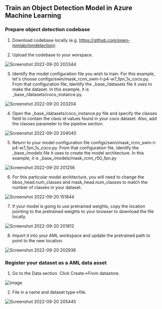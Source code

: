 ## Train an Object Detection Model in Azure Machine Learning

### Prepare object detection codebase
1. Download codebase locally (e.g. https://github.com/open-mmlab/mmdetection).

2. Upload the codebase to your worspace.

![Screenshot 2022-09-20 203344](https://user-images.githubusercontent.com/62900532/191388864-137e8ac5-ff33-443d-a2e7-e3d36a94a23e.png)

3. Identify the model configuration file you wish to train. For this example, let's choose configs/swin/mask_rcnn_swin-t-p4-w7_fpn_1x_coco.py. From that configuration file, identify the \_base\_/datasets file it uses to make the dataset. In this example, it is \_base\_/datasets/coco_instance.py.

![Screenshot 2022-09-20 203204](https://user-images.githubusercontent.com/62900532/191388400-094d16d8-4522-40d8-9072-60ac2eb012c6.png)

4. Open the \_base\_/datasets/coco_instance.py file and specify the classes field to contain the class id values found in your coco dataset. Also, add the classes parameter to the pipeline section.

![Screenshot 2022-09-20 204040](https://user-images.githubusercontent.com/62900532/191389257-78cdc0ae-8430-4277-add7-e53d34c8b917.png)

5. Return to your model configuration file configs/swin/mask_rcnn_swin-t-p4-w7_fpn_1x_coco.py. From that configuration file, identify the \_base\_/models file it uses to create the model architecture. In this example, it is \_base\_/models/mask_rcnn_r50_fpn.py 

![Screenshot 2022-09-20 201256](https://user-images.githubusercontent.com/62900532/191387071-6a672b4a-8543-457f-8423-acda851ba4b2.png)

6. For this particular model architecture, you will need to change the bbox_head.num_classes and mask_head.num_classes to match the number of classes in your dataset.

![Screenshot 2022-09-20 151844](https://user-images.githubusercontent.com/62900532/191345692-477fa1fe-78f9-4e39-9523-26c46f94190f.png)

7. If your model is going to use pretrained weights, copy the location pointing to the pretrained weights to your browser to download the file locally.

![Screenshot 2022-09-20 201812](https://user-images.githubusercontent.com/62900532/191387266-a0cc9ef8-6380-4c09-91ac-58f60d4f7894.png)

8. Import it into your AML workspace and update the pretrained path to point to the new location.

![Screenshot 2022-09-20 202936](https://user-images.githubusercontent.com/62900532/191388176-8f4a62d8-d7eb-4d2e-acb0-22372c358d60.png)

### Register your dataset as a AML data asset

1. Go to the Data section. Click Create->From datastore.

![image](https://user-images.githubusercontent.com/62900532/191390389-066db652-d048-482a-b45e-b041a8836ed4.png)

2. File in a name and dataset type->file.

![Screenshot 2022-09-20 205445](https://user-images.githubusercontent.com/62900532/191390551-f25f552f-048c-45a2-b09d-152049d1e3c1.png)
